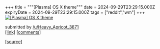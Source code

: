 +++
title = """[Plasma] OS X theme"""
date = 2024-09-29T23:29:15.000Z
expiryDate = 2024-09-29T23:29:15.000Z
tags = ["reddit","wm"]
+++
[![[Plasma] OS X theme](https://b.thumbs.redditmedia.com/BjoXts7UXH8o6S3MqRJo5Asj1ocmMeDl8cziv2Z6CTw.jpg "[Plasma] OS X theme")](https://www.reddit.com/r/unixporn/comments/1fsht9h/plasma_os_x_theme/)

submitted by [/u/Heavy\_Apricot\_3871](https://www.reddit.com/user/Heavy_Apricot_3871)  
[\[link\]](https://www.reddit.com/gallery/1fsht9h) [\[comments\]](https://www.reddit.com/r/unixporn/comments/1fsht9h/plasma_os_x_theme/)

[[source]](https://www.reddit.com/r/unixporn/comments/1fsht9h/plasma_os_x_theme/)
